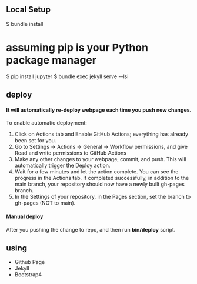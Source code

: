 ## Local Setup 

$ bundle install
# assuming pip is your Python package manager
$ pip install jupyter
$ bundle exec jekyll serve --lsi


## deploy

#### It will automatically re-deploy webpage each time you push new changes.

To enable automatic deployment:
1. Click on Actions tab and Enable GitHub Actions;  everything has already been set for you.
2. Go to Settings -> Actions -> General -> Workflow permissions, and give Read and write permissions to GitHub Actions
3. Make any other changes to your webpage, commit, and push. This will automatically trigger the Deploy action.
4. Wait for a few minutes and let the action complete. You can see the progress in the Actions tab. If completed successfully, in addition to the main branch, your repository should now have a newly built gh-pages branch.
5. In the Settings of your repository, in the Pages section, set the branch to gh-pages (NOT to main).

#### Manual deploy

After you pushing the change to repo, and then run **bin/deploy** script.


## using 

- Github Page
- Jekyll 
- Bootstrap4

